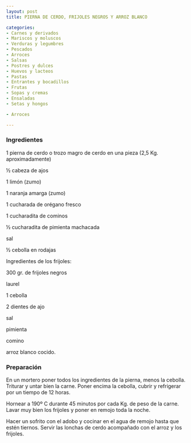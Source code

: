 ```yaml
---
layout: post
title: PIERNA DE CERDO, FRIJOLES NEGROS Y ARROZ BLANCO

categories:
- Carnes y derivados
- Mariscos y moluscos
- Verduras y legumbres
- Pescados
- Arroces
- Salsas
- Postres y dulces
- Huevos y lacteos
- Pastas
- Entrantes y bocadillos
- Frutas
- Sopas y cremas
- Ensaladas
- Setas y hongos

- Arroces

---
```

<h3>Ingredientes</h3>

1 pierna de cerdo o trozo magro de cerdo en una pieza (2,5 Kg. aproximadamente)

&frac12; cabeza de ajos

1 limón (zumo)

1 naranja amarga (zumo)

1 cucharada de orégano fresco

1 cucharadita de cominos

&frac12; cucharadita de pimienta machacada

sal

&frac12; cebolla en rodajas

Ingredientes de los frijoles:

300 gr. de frijoles negros

laurel

1 cebolla

2 dientes de ajo

sal

pimienta

comino

arroz blanco cocido.

<h3>Preparación</h3>

En un mortero poner todos los ingredientes de la pierna, menos la cebolla. Triturar y untar bien la carne. Poner encima la cebolla, cubrir y refrigerar por un tiempo de 12 horas.

Hornear a 190&ordm; C durante 45 minutos por cada Kg. de peso de la carne. Lavar muy bien los frijoles y poner en remojo toda la noche.

Hacer un sofrito con el adobo y cocinar en el agua de remojo hasta que estén tiernos. Servir las lonchas de cerdo acompañado con el arroz y los frijoles.

